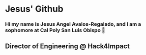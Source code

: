 # Jesus' Github

### Hi my name is Jesus Angel Avalos-Regalado, and I am a sophomore at Cal Poly San Luis Obispo 🐎

## Director of Engineering @ Hack4Impact

